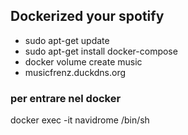 ## Dockerized your spotify

- sudo apt-get update
- sudo apt-get install docker-compose
- docker volume create music
- musicfrenz.duckdns.org

### per entrare nel docker
docker exec -it navidrome /bin/sh
